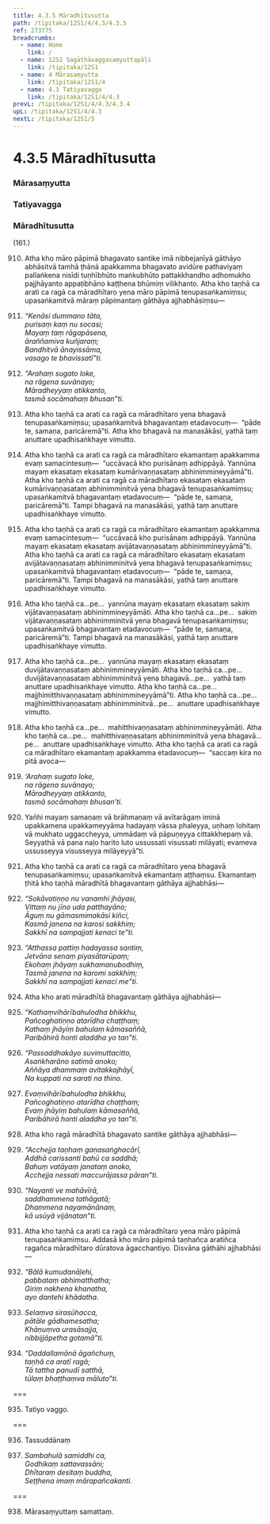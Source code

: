 ```yaml
---
title: 4.3.5 Māradhītusutta
path: /tipitaka/12S1/4/4.3/4.3.5
ref: 273775
breadcrumbs:
  - name: Home
    link: /
  - name: 12S1 Sagāthāvaggasaṃyuttapāḷi
    link: /tipitaka/12S1
  - name: 4 Mārasaṃyutta
    link: /tipitaka/12S1/4
  - name: 4.3 Tatiyavagga
    link: /tipitaka/12S1/4/4.3
prevL: /tipitaka/12S1/4/4.3/4.3.4
upL: /tipitaka/12S1/4/4.3
nextL: /tipitaka/12S1/5
---
```


# 4.3.5 Māradhītusutta

### Mārasaṃyutta

### Tatiyavagga

### Māradhītusutta

(161.)

910. Atha kho māro pāpimā bhagavato santike imā nibbejanīyā gāthāyo abhāsitvā tamhā ṭhānā apakkamma bhagavato avidūre pathaviyaṃ pallaṅkena nisīdi tuṇhībhūto maṅkubhūto pattakkhandho adhomukho pajjhāyanto appaṭibhāno kaṭṭhena bhūmiṃ vilikhanto. Atha kho taṇhā ca arati ca ragā ca māradhītaro yena māro pāpimā tenupasaṅkamiṃsu; upasaṅkamitvā māraṃ pāpimantaṃ gāthāya ajjhabhāsiṃsu—

911. _“Kenāsi dummano tāta,_  
_purisaṃ kaṃ nu socasi;_  
_Mayaṃ taṃ rāgapāsena,_  
_āraññamiva kuñjaraṃ;_  
_Bandhitvā ānayissāma,_  
_vasago te bhavissatī”ti._  


912. _“Arahaṃ sugato loke,_  
_na rāgena suvānayo;_  
_Māradheyyaṃ atikkanto,_  
_tasmā socāmahaṃ bhusan”ti._  


913. Atha kho taṇhā ca arati ca ragā ca māradhītaro yena bhagavā tenupasaṅkamiṃsu; upasaṅkamitvā bhagavantaṃ etadavocuṃ—  “pāde te, samaṇa, paricāremā”ti. Atha kho bhagavā na manasākāsi, yathā taṃ anuttare upadhisaṅkhaye vimutto.

914. Atha kho taṇhā ca arati ca ragā ca māradhītaro ekamantaṃ apakkamma evaṃ samacintesuṃ—  “uccāvacā kho purisānaṃ adhippāyā. Yannūna mayaṃ ekasataṃ ekasataṃ kumārivaṇṇasataṃ abhinimmineyyāmā”ti. Atha kho taṇhā ca arati ca ragā ca māradhītaro ekasataṃ ekasataṃ kumārivaṇṇasataṃ abhinimminitvā yena bhagavā tenupasaṅkamiṃsu; upasaṅkamitvā bhagavantaṃ etadavocuṃ—  “pāde te, samaṇa, paricāremā”ti. Tampi bhagavā na manasākāsi, yathā taṃ anuttare upadhisaṅkhaye vimutto.

915. Atha kho taṇhā ca arati ca ragā ca māradhītaro ekamantaṃ apakkamma evaṃ samacintesuṃ—  “uccāvacā kho purisānaṃ adhippāyā. Yannūna mayaṃ ekasataṃ ekasataṃ avijātavaṇṇasataṃ abhinimmineyyāmā”ti. Atha kho taṇhā ca arati ca ragā ca māradhītaro ekasataṃ ekasataṃ avijātavaṇṇasataṃ abhinimminitvā yena bhagavā tenupasaṅkamiṃsu; upasaṅkamitvā bhagavantaṃ etadavocuṃ—  “pāde te, samaṇa, paricāremā”ti. Tampi bhagavā na manasākāsi, yathā taṃ anuttare upadhisaṅkhaye vimutto.

916. Atha kho taṇhā ca…pe…  yannūna mayaṃ ekasataṃ ekasataṃ sakiṃ vijātavaṇṇasataṃ abhinimmineyyāmāti. Atha kho taṇhā ca…pe…  sakiṃ vijātavaṇṇasataṃ abhinimminitvā yena bhagavā tenupasaṅkamiṃsu; upasaṅkamitvā bhagavantaṃ etadavocuṃ—  “pāde te, samaṇa, paricāremā”ti. Tampi bhagavā na manasākāsi, yathā taṃ anuttare upadhisaṅkhaye vimutto.

917. Atha kho taṇhā ca…pe…  yannūna mayaṃ ekasataṃ ekasataṃ duvijātavaṇṇasataṃ abhinimmineyyāmāti. Atha kho taṇhā ca…pe…  duvijātavaṇṇasataṃ abhinimminitvā yena bhagavā…pe…  yathā taṃ anuttare upadhisaṅkhaye vimutto. Atha kho taṇhā ca…pe…  majjhimitthivaṇṇasataṃ abhinimmineyyāmā”ti. Atha kho taṇhā ca…pe…  majjhimitthivaṇṇasataṃ abhinimminitvā…pe…  anuttare upadhisaṅkhaye vimutto.

918. Atha kho taṇhā ca…pe…  mahitthivaṇṇasataṃ abhinimmineyyāmāti. Atha kho taṇhā ca…pe…  mahitthivaṇṇasataṃ abhinimminitvā yena bhagavā…pe…  anuttare upadhisaṅkhaye vimutto. Atha kho taṇhā ca arati ca ragā ca māradhītaro ekamantaṃ apakkamma etadavocuṃ—  “saccaṃ kira no pitā avoca—

919. _‘Arahaṃ sugato loke,_  
_na rāgena suvānayo;_  
_Māradheyyaṃ atikkanto,_  
_tasmā socāmahaṃ bhusan’ti._  


920. Yañhi mayaṃ samaṇaṃ vā brāhmaṇaṃ vā avītarāgaṃ iminā upakkamena upakkameyyāma hadayaṃ vāssa phaleyya, uṇhaṃ lohitaṃ vā mukhato uggaccheyya, ummādaṃ vā pāpuṇeyya cittakkhepaṃ vā. Seyyathā vā pana naḷo harito luto ussussati visussati milāyati; evameva ussusseyya visusseyya milāyeyyā”ti.

921. Atha kho taṇhā ca arati ca ragā ca māradhītaro yena bhagavā tenupasaṅkamiṃsu; upasaṅkamitvā ekamantaṃ aṭṭhaṃsu. Ekamantaṃ ṭhitā kho taṇhā māradhītā bhagavantaṃ gāthāya ajjhabhāsi—

922. _“Sokāvatiṇṇo nu vanamhi jhāyasi,_  
_Vittaṃ nu jīno uda patthayāno;_  
_Āguṃ nu gāmasmimakāsi kiñci,_  
_Kasmā janena na karosi sakkhiṃ;_  
_Sakkhī na sampajjati kenaci te”ti._  


923. _“Atthassa pattiṃ hadayassa santiṃ,_  
_Jetvāna senaṃ piyasātarūpaṃ;_  
_Ekohaṃ jhāyaṃ sukhamanubodhiṃ,_  
_Tasmā janena na karomi sakkhiṃ;_  
_Sakkhī na sampajjati kenaci me”ti._  


924. Atha kho arati māradhītā bhagavantaṃ gāthāya ajjhabhāsi—

925. _“Kathaṃvihārībahulodha bhikkhu,_  
_Pañcoghatiṇṇo atarīdha chaṭṭhaṃ;_  
_Kathaṃ jhāyiṃ bahulaṃ kāmasaññā,_  
_Paribāhirā honti aladdha yo tan”ti._  


926. _“Passaddhakāyo suvimuttacitto,_  
_Asaṅkharāno satimā anoko;_  
_Aññāya dhammaṃ avitakkajhāyī,_  
_Na kuppati na sarati na thino._  


927. _Evaṃvihārībahulodha bhikkhu,_  
_Pañcoghatiṇṇo atarīdha chaṭṭhaṃ;_  
_Evaṃ jhāyiṃ bahulaṃ kāmasaññā,_  
_Paribāhirā honti aladdha yo tan”ti._  


928. Atha kho ragā māradhītā bhagavato santike gāthāya ajjhabhāsi—

929. _“Acchejja taṇhaṃ gaṇasaṅghacārī,_  
_Addhā carissanti bahū ca saddhā;_  
_Bahuṃ vatāyaṃ janataṃ anoko,_  
_Acchejja nessati maccurājassa pāran”ti._  


930. _“Nayanti ve mahāvīrā,_  
_saddhammena tathāgatā;_  
_Dhammena nayamānānaṃ,_  
_kā usūyā vijānatan”ti._  


931. Atha kho taṇhā ca arati ca ragā ca māradhītaro yena māro pāpimā tenupasaṅkamiṃsu. Addasā kho māro pāpimā taṇhañca aratiñca ragañca māradhītaro dūratova āgacchantiyo. Disvāna gāthāhi ajjhabhāsi—

932. _“Bālā kumudanāḷehi,_  
_pabbataṃ abhimatthatha;_  
_Giriṃ nakhena khanatha,_  
_ayo dantehi khādatha._  


933. _Selaṃva sirasūhacca,_  
_pātāle gādhamesatha;_  
_Khāṇuṃva urasāsajja,_  
_nibbijjāpetha gotamā”ti._  


934. _“Daddallamānā āgañchuṃ,_  
_taṇhā ca aratī ragā;_  
_Tā tattha panudī satthā,_  
_tūlaṃ bhaṭṭhaṃva māluto”ti._  


===

935. Tatiyo vaggo.



===

936. Tassuddānaṃ



937. _Sambahulā samiddhi ca,_  
_Godhikaṃ sattavassāni;_  
_Dhītaraṃ desitaṃ buddha,_  
_Seṭṭhena imaṃ mārapañcakanti._  


===

938. Mārasaṃyuttaṃ samattaṃ.




